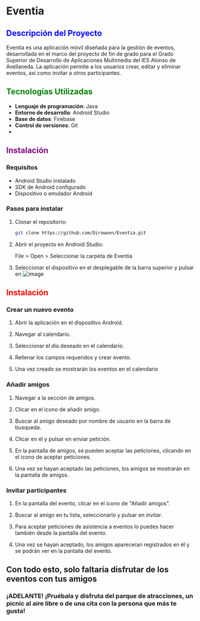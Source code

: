 # Eventia


## <span style="color:blue">Descripción del Proyecto</span>


Eventia es una aplicación móvil diseñada para la gestión de eventos, desarrollada en el marco del proyecto de fin de grado para el Grado Superior de Desarrollo de Aplicaciones Multimedia del IES Alonso de Avellaneda. La aplicación permite a los usuarios crear, editar y eliminar eventos, así como invitar a otros participantes.


## <span style="color:green">Tecnologías Utilizadas</span>


- **Lenguaje de programación**: Java
- **Entorno de desarrollo**: Android Studio
- **Base de datos**: Firebase
- **Control de versiones**: Git
- 

## <span style="color:purple">Instalación</span>


### Requisitos

- Android Studio instalado
- SDK de Android configurado
- Dispositivo o emulador Android
  

### Pasos para instalar

1. Clonar el repositorio:
   
   ```bash
   git clone https://github.com/Diroween/Eventia.git

2. Abrir el proyecto en Android Studio:

   File > Open > Seleccionar la carpeta de Eventia

3. Seleccionar el dispositivo en el desplegable de la barra superior y pulsar en ![image](https://github.com/user-attachments/assets/c4220a8f-f21d-44d2-892d-8e7aa1d96263)
   
   
## <span style="color:red">Instalación</span>


### Crear un nuevo evento

1. Abrir la aplicación en el dispositivo Android.

2. Navegar al calendario.

3. Seleccionar el día deseado en el calendario.

4. Rellenar los campos requeridos y crear evento.

5. Una vez creado se mostrarán los eventos en el calendario
   

### Añadir amigos

1. Navegar a la sección de amigos.
   
2. Clicar en el icono de añadir amigo.

3. Buscar al amigo deseado por nombre de usuario en la barra de busqueda.

4. Clicar en él y pulsar en enviar petición.

5. En la pantalla de amigos, se pueden aceptar las peticiones, clicando en el icono de aceptar peticiones.

6. Una vez se hayan aceptado las peticiones, los amigos se mostrarán en la pantalla de amigos.
   
   
### Invitar participantes

1. En la pantalla del evento, clicar en el icono de "Añadir amigos".

2. Buscar al amigo en tu lista, seleccionarlo y pulsar en invitar.

3. Para aceptar peticiones de asistencia a eventos lo puedes hacer también desde la pantalla del evento.

4. Una vez se hayan aceptado, los amigos apareceran registrados en él y se podrán ver en la pantalla del evento.


## Con todo esto, solo faltaría disfrutar de los eventos con tus amigos

### ¡ADELANTE! ¡Pruébala y disfruta del parque de atracciones, un picnic al aire libre o de una cita con la persona que más te gusta!

